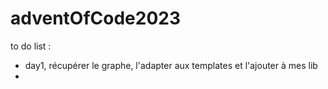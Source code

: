 # adventOfCode2023

to do list :  
  - day1, récupérer le graphe, l'adapter aux templates et l'ajouter à mes lib
  - 
